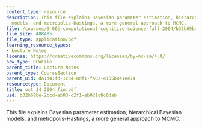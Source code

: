 ```yaml
---
content_type: resource
description: This file explains Bayesian parameter estimation, hierarchical Bayesian
  models, and metropolis-Hastings, a more general approach to MCMC.
file: /courses/9-66j-computational-cognitive-science-fall-2004/b32b69be2bcdeb03d2f1eb021c8c6dab_oct_14_2004_fin.pdf
file_size: 488485
file_type: application/pdf
learning_resource_types:
- Lecture Notes
license: https://creativecommons.org/licenses/by-nc-sa/4.0/
ocw_type: OCWFile
parent_title: Lecture Notes
parent_type: CourseSection
parent_uid: da1d41fd-1c04-8df1-fa02-4155b8e1ee74
resourcetype: Document
title: oct_14_2004_fin.pdf
uid: b32b69be-2bcd-eb03-d2f1-eb021c8c6dab
---
```

This file explains Bayesian parameter estimation, hierarchical Bayesian models, and metropolis-Hastings, a more general approach to MCMC.